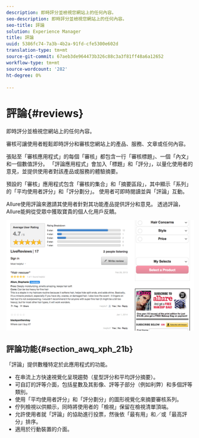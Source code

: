 ```yaml
---
description: 即時評分並檢視您網站上的任何內容。
seo-description: 即時評分並檢視您網站上的任何內容。
seo-title: 評論
solution: Experience Manager
title: 評論
uuid: 5386fc74-7a3b-4b2a-91fd-cfe5300e602d
translation-type: tm+mt
source-git-commit: 67aeb3de964473b326c88c3a3f81ff48a6a12652
workflow-type: tm+mt
source-wordcount: '282'
ht-degree: 0%

---
```



# 評論{#reviews}

即時評分並檢視您網站上的任何內容。

審核可讓使用者輕鬆即時評分和審核您網站上的產品、服務、文章或任何內容。

張貼至「審核應用程式」的每個「審核」都包含一行「審核標題」、一個「內文」和一個數值評分。 「評論應用程式」會加入「標題」和「評分」，以量化使用者的意見，並提供使用者對該產品或服務的體驗摘要。

預設的「審核」應用程式包含「審核的集合」和「摘要區段」，其中顯示「系列」的「平均使用者評分」和「評分劃分」。 使用者可即時閱讀並與「評論」互動。

Allure使用評論來邀請其使用者針對其功能產品提供評分和意見。 透過評論，Allure能夠從受眾中獲取寶貴的個人化用戶反饋。

![](assets/ReviewsAllure.png)

## 評論功能{#section_awq_xph_21b}

「評論」提供數種特定於此應用程式的功能。

* 在串流上方快速視覺化呈現趨勢（星型評分和平均評分摘要）。
* 可自訂的評等介面，包括星數及其影像、評等子部分（例如利弊）和多個評等類別。
* 使用「平均使用者評分」和「評分劃分」的圖形視覺化來摘要審核系列。
* 佇列檢視以供顯示，同時將使用者的「檢視」保留在檢視清單頂端。
* 允許使用者就「評論」的協助進行投票，然後依「最有用」和／或「最高評分」排序。
* 適用於行動裝置的介面。

